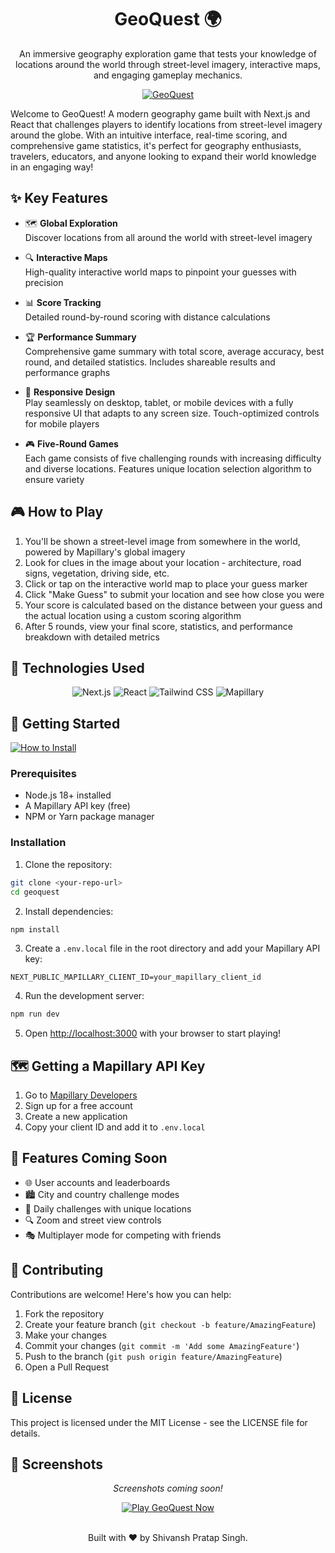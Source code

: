 <a name="readme-top"></a>

<div align="center">
  <h1>GeoQuest 🌍</h1>
  <p>An immersive geography exploration game that tests your knowledge of locations around the world through street-level imagery, interactive maps, and engaging gameplay mechanics.</p>
  
  <a href="https://geog-eight.vercel.app/"><img src="https://img.shields.io/badge/Geo-Quest-0066FF?style=for-the-badge&logo=vercel&logoColor=white" alt="GeoQuest"></a>

 
  
</div>

Welcome to GeoQuest! A modern geography game built with Next.js and React that challenges players to identify locations from street-level imagery around the globe. With an intuitive interface, real-time scoring, and comprehensive game statistics, it's perfect for geography enthusiasts, travelers, educators, and anyone looking to expand their world knowledge in an engaging way!

## ✨ Key Features

* 🗺️ **Global Exploration**
  </br>Discover locations from all around the world with street-level imagery

* 🔍 **Interactive Maps**
  </br>High-quality interactive world maps to pinpoint your guesses with precision

* 📊 **Score Tracking**
  </br>Detailed round-by-round scoring with distance calculations

* 🏆 **Performance Summary**
  </br>Comprehensive game summary with total score, average accuracy, best round, and detailed statistics. Includes shareable results and performance graphs

* 📱 **Responsive Design**
  </br>Play seamlessly on desktop, tablet, or mobile devices with a fully responsive UI that adapts to any screen size. Touch-optimized controls for mobile players

* 🎮 **Five-Round Games**
  </br>Each game consists of five challenging rounds with increasing difficulty and diverse locations. Features unique location selection algorithm to ensure variety

## 🎮 How to Play

1. You'll be shown a street-level image from somewhere in the world, powered by Mapillary's global imagery
2. Look for clues in the image about your location - architecture, road signs, vegetation, driving side, etc.
3. Click or tap on the interactive world map to place your guess marker
4. Click "Make Guess" to submit your location and see how close you were
5. Your score is calculated based on the distance between your guess and the actual location using a custom scoring algorithm
6. After 5 rounds, view your final score, statistics, and performance breakdown with detailed metrics

## 🔧 Technologies Used

<div align="center">
  <img src="https://img.shields.io/badge/Next.js-000000?style=for-the-badge&logo=next.js&logoColor=white" alt="Next.js">
  <img src="https://img.shields.io/badge/React-61DAFB?style=for-the-badge&logo=react&logoColor=black" alt="React">
  <img src="https://img.shields.io/badge/Tailwind_CSS-38B2AC?style=for-the-badge&logo=tailwind-css&logoColor=white" alt="Tailwind CSS">
  <img src="https://img.shields.io/badge/Mapillary-3B5998?style=for-the-badge&logo=mapillary&logoColor=white" alt="Mapillary">
</div>

## 🚀 Getting Started


  <a href="#-getting-started"><img src="https://img.shields.io/badge/🔧%20How%20to%20Install-808080?style=for-the-badge" alt="How to Install"></a>

  
### Prerequisites
- Node.js 18+ installed
- A Mapillary API key (free)
- NPM or Yarn package manager

### Installation
1. Clone the repository:
```bash
git clone <your-repo-url>
cd geoquest
```

2. Install dependencies:
```bash
npm install
```

3. Create a `.env.local` file in the root directory and add your Mapillary API key:
```
NEXT_PUBLIC_MAPILLARY_CLIENT_ID=your_mapillary_client_id
```

4. Run the development server:
```bash
npm run dev
```

5. Open [http://localhost:3000](http://localhost:3000) with your browser to start playing!

## 🗺️ Getting a Mapillary API Key

1. Go to [Mapillary Developers](https://www.mapillary.com/developer)
2. Sign up for a free account
3. Create a new application
4. Copy your client ID and add it to `.env.local`

## 🎯 Features Coming Soon

* 🌐 User accounts and leaderboards
* 🏙️ City and country challenge modes
* 🔄 Daily challenges with unique locations
* 🔍 Zoom and street view controls
* 🎭 Multiplayer mode for competing with friends

## 🤝 Contributing

Contributions are welcome! Here's how you can help:

1. Fork the repository
2. Create your feature branch (`git checkout -b feature/AmazingFeature`)
3. Make your changes
4. Commit your changes (`git commit -m 'Add some AmazingFeature'`)
5. Push to the branch (`git push origin feature/AmazingFeature`)
6. Open a Pull Request

## 📄 License

This project is licensed under the MIT License - see the LICENSE file for details.

## 🌟 Screenshots

<div align="center">
  <p><i>Screenshots coming soon!</i></p>
</div>

<div align="center">
  <a href="https://geog-eight.vercel.app/"><img src="https://img.shields.io/badge/🌍%20Play%20GeoQuest%20Now-4285F4?style=for-the-badge" alt="Play GeoQuest Now"></a>
</div>

<div align="center">
<br>


  Built with ♥️ by Shivansh Pratap Singh.
</div>
